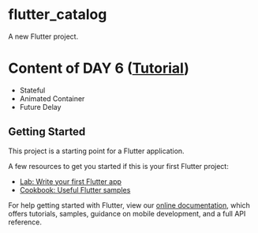 # flutter_catalog

A new Flutter project.

# Content of DAY 6 ([Tutorial](https://www.youtube.com/watch?v=6CwlHS388wI&list=PLrjrqTcKCnhTXI2GyPkaQF47inLp6LoIC&index=6))

- Stateful
- Animated Container
- Future Delay

## Getting Started

This project is a starting point for a Flutter application.

A few resources to get you started if this is your first Flutter project:

- [Lab: Write your first Flutter app](https://flutter.dev/docs/get-started/codelab)
- [Cookbook: Useful Flutter samples](https://flutter.dev/docs/cookbook)

For help getting started with Flutter, view our
[online documentation](https://flutter.dev/docs), which offers tutorials,
samples, guidance on mobile development, and a full API reference.

